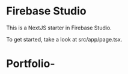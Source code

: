 # Firebase Studio

This is a NextJS starter in Firebase Studio.

To get started, take a look at src/app/page.tsx.
# Portfolio-

